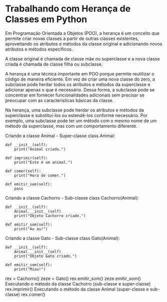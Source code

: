 # Trabalhando com Herança de Classes em Python

Em Programação Orientada a Objetos (POO), a herança é um conceito que permite criar novas classes a partir de outras classes existentes, aproveitando os atributos e métodos da classe original e adicionando novos atributos e métodos específicos.

A classe original é chamada de classe mãe ou superclasse e a nova classe criada é chamada de classe filha ou subclasse.

A herança é uma técnica importante em POO porque permite reutilizar o código de maneira eficiente. Em vez de criar uma nova classe do zero, a subclasse pode herdar todos os atributos e métodos da superclasse e adicionar apenas o que é necessário. Dessa forma, a subclasse pode se concentrar em fornecer funcionalidades adicionais sem precisar se preocupar com as características básicas da classe.

Na herança, uma subclasse pode herdar os atributos e métodos da superclasse e substituí-los ou estendê-los conforme necessário. Por exemplo, uma subclasse pode ter um método com o mesmo nome de um método da superclasse, mas com um comportamento diferente.

Criando a classe Animal - Super-classe
class Animal:
    
    def __init__(self):
        print("Animal criado.")

    def imprimir(self):
        print("Este é um animal.")

    def comer(self):
        print("Hora de comer.")
        
    def emitir_som(self):
        pass

Criando a classe Cachorro - Sub-classe
class Cachorro(Animal):
    
    def __init__(self):
        Animal.__init__(self)
        print("Objeto Cachorro criado.")
    
    def emitir_som(self):
        print("Au au!")


Criando a classe Gato - Sub-classe
class Gato(Animal):
    
    def __init__(self):
        Animal.__init__(self)
        print("Objeto Gato criado.")
    
    def emitir_som(self):
        print("Miau!")

rex = Cachorro()
zeze = Gato()
rex.emitir_som() 
zeze.emitir_som() 
Executando o método da classe Cachorro (sub-classe e super-classe)
rex.imprimir()
Executando o método da classe Animal (super-classe e sub-classe)
rex.comer()                                